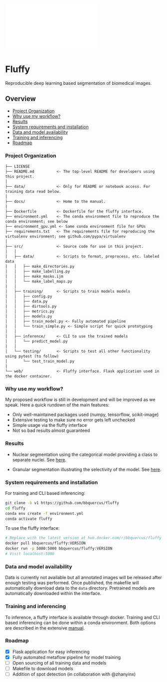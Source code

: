![fluffy](./data/fluffy_header.pdf)

Fluffy
==============================

Reproducible deep learning based segmentation of biomedical images.



## Overview

- [Project Organization](#project-organization)
- [Why use my workflow?](#why-use-my-workflow)
- [Results](#results)
- [System requirements and installation](#system-requirements-and-installation)
- [Data and model availability](#data-and-model-availability)
- [Training and inferencing](#training-and-inferencing)
- [Roadmap](#roadmap)



### Project Organization

    ├── LICENSE
    ├── README.md          <- The top-level README for developers using this project.
    │
    ├── data/              <- Only for README or notebook access. For training data read below.
    │
    ├── docs/              <- Home to the manual.
    │
    ├── Dockerfile         <- Dockerfile for the fluffy interface.
    ├── environment.yml    <- The conda environment file to reproduce the conda environment; see below
    ├── environment_gpu.yml <- Same conda environment file for GPUs
    ├── requirements.txt   <- The requirements file for reproducing the virtualenv environment; see github.com/pypa/virtualenv
    │
    ├── src/               <- Source code for use in this project.
    │   │
    │   ├── data/          <- Scripts to format, preprocess, etc. labeled data
    │   │   ├── make_directories.py
    │   │   ├── make_labelling.py
    │   │   ├── make_masks.ijm
    │   │   └── make_label_maps.py
    │   │
    │   ├── training/      <- Scripts to train models models
    │   │   ├── config.py
    │   │   ├── data.py
    │   │   ├── dirtools.py
    │   │   ├── metrics.py
    │   │   ├── models.py
    │   │   ├── train_model.py <- Fully automated pipeline
    │   │   └── train_simple.py <- Simple script for quick prototyping
    │   │
    │   ├── inference/     <- CLI to use the trained models
    │   │   └── predict_model.py
    │   │
    │   └── testing/       <- Scripts to test all other functionality using pytest (to follow)
    │       └── test_train_model.py
    │
    └── web/               <- Fluffy interface. Flask application used in the docker container.



### Why use my workflow?

My proposed workflow is still in development and will be improved as we speak. Here a quick rundown of the main features:

- Only well-maintained packages used (numpy, tensorflow, scikit-image)
- Extensive testing to make sure no error gets left unchecked
- Simple usage via the fluffy interface
- Not so bad results almost guaranteed



### Results

* Nuclear segmentation using the categorical model providing a class to separate nuclei. See [here](./data/example_nucleus.pdf).

* Granular segmentation illustrating the selectivity of the model. See [here](./data/example_granules.pdf).



### System requirements and installation

For training and CLI based inferencing:
```bash
git clone -b v1 https://github.com/bbquercus/fluffy
cd fluffy
conda env create -f environment.yml
conda activate fluffy
```

To use the fluffy interface:
```bash
# Replace with the latest version at hub.docker.com/r/bbquercus/fluffy  
docker pull bbquercus/fluffy:VERSION
docker run -p 5000:5000 bbquercus/fluffy:VERSION
# Visit localhost:5000
```



### Data and model availability

Data is currently not available but all annotated images will be released after enough testing was performed. Once published, the makefile will automatically download data to the `data` directory. Pretrained models are automatically downloaded within the interface.



### Training and inferencing

To inference, a fluffy interface is available through docker.
Training and CLI based inferencing can be done within a conda environment.
Both options are described in the extensive [manual](https://github.com/bbquercus/fluffy/docs/manual.pdf).



### Roadmap

- [x] Flask application for easy inferencing
- [x] Fully automated metaflow pipeline for model training
- [ ] Open sourcing of all training data and models
- [ ] Makefile to download models
- [ ] Addition of spot detection (in collaboration with @zhanyinx)
